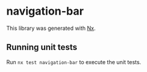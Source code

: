 # navigation-bar

This library was generated with [Nx](https://nx.dev).

## Running unit tests

Run `nx test navigation-bar` to execute the unit tests.
